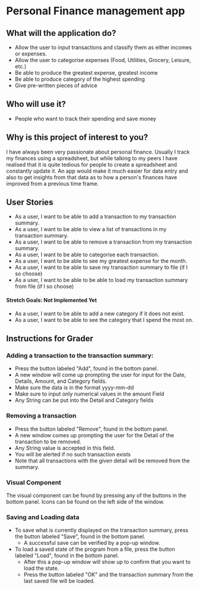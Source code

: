 # Personal Finance management app

## What will the application do?

- Allow the user to input transactions and classify them as either incomes or expenses.
- Allow the user to categorise expenses (Food, Utilities, Grocery, Leisure, etc.)
- Be able to produce the greatest expense, greatest income
- Be able to produce category of the highest spending
- Give pre-written pieces of advice

## Who will use it?

- People who want to track their spending and save money

## Why is this project of interest to you?

I have always been very passionate about personal finance. Usually I track
my finances using a spreadsheet, but while talking to my peers I have
realised that it is quite tedious for people to create a spreadsheet
and constantly update it. An app would make it much easier for
data entry and also to get insights from that data as to how
a person's finances have improved from a previous time frame.

## User Stories

- As a user, I want to be able to add a transaction to my transaction summary.
- As a user, I want to be able to view a list of transactions in my transaction summary.
- As a user, I want to be able to remove a transaction from my transaction summary.
- As a user, I want to be able to categorise each transaction.
- As a user, I want to be able to see my greatest expense for the month.
- As a user, I want to be able to save my transaction summary to file (if I so choose)
- As a user, I want to be able to be able to load my transaction summary from file (if I so choose)

#### Stretch Goals: Not Implemented Yet
- As a user, I want to be able to add a new category if it does not exist.
- As a user, I want to be able to see the category that I spend the most on.

## Instructions for Grader
### Adding a transaction to the transaction summary:
- Press the button labeled "Add", found in the bottom panel.
- A new window will come up prompting the user for input for the Date, Details, Amount, and Category fields.
- Make sure the data is in the format yyyy-mm-dd
- Make sure to input only numerical values in the amount Field
- Any String can be put into the Detail and Category fields

### Removing a transaction
- Press the button labeled "Remove", found in the bottom panel.
- A new window comes up prompting the user for the Detail of the transaction to be removed.
- Any String value is accepted in this field.
- You will be alerted if no such transaction exists
- Note that all transactions with the given detail will be removed from the summary.

### Visual Component
The visual component can be found by pressing any of the buttons in the bottom panel.
Icons can be found on the left side of the window. 

### Saving and Loading data
- To save what is currently displayed on the transaction summary, press the button
labeled "Save", found in the bottom panel. 
  - A successful save can be verified by a pop-up window.
- To load a saved state of the program from a file, press the button labeled
"Load", found in the bottom panel.
  - After this a pop-up window will show up to confirm that you want to load the state.
  - Press the button labeled "OK" and the transaction summary from the last saved file
    will be loaded.